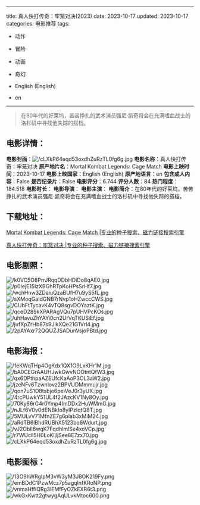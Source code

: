 
---
title: 真人快打传奇：牢笼对决(2023)
date: 2023-10-17
updated: 2023-10-17
categories: 电影推荐
tags:
- 动作
- 冒险
- 动画
- 奇幻

- English (English)
- en
---


> 在80年代的好莱坞，苦苦挣扎的武术演员强尼·凯奇将会在充满嗜血战士的洛杉矶中寻找他失踪的搭档。

## **电影详情**：

**电影封面**：<img src="https://image.tmdb.org/t/p/w200/cLXkP64eqd53oxdhZuRzTL0fg6g.jpg" alt="/cLXkP64eqd53oxdhZuRzTL0fg6g.jpg" title="/cLXkP64eqd53oxdhZuRzTL0fg6g.jpg">
**电影名称**：真人快打传奇：牢笼对决
**原产地片名**：Mortal Kombat Legends: Cage Match
**电影上映时间**：2023-10-17
**电影上映国家**：English (English)
**原产地语言**：en
**包含成人内容**：False
**是否纪录片**：False
**电影评分**：6.744
**评分人数**：84
**热门程度**：184.518
**电影时长**：
**电影导演**：
**电影主演**：
**电影简介**：在80年代的好莱坞，苦苦挣扎的武术演员强尼·凯奇将会在充满嗜血战士的洛杉矶中寻找他失踪的搭档。

## **下载地址**：
[Mortal Kombat Legends: Cage Match |专业的种子搜索、磁力链接搜索引擎](https://movie.amd794.com:2083/?search=Mortal%20Kombat%20Legends%3A%20Cage%20Match&ordering=&mode=match_phrase&page_size=10&page=1)

[真人快打传奇：牢笼对决 |专业的种子搜索、磁力链接搜索引擎](https://movie.amd794.com:2083/?search=%E7%9C%9F%E4%BA%BA%E5%BF%AB%E6%89%93%E4%BC%A0%E5%A5%87%EF%BC%9A%E7%89%A2%E7%AC%BC%E5%AF%B9%E5%86%B3&ordering=&mode=match_phrase&page_size=10&page=1)
 

## **电影剧照**：
<img src="https://image.tmdb.org/t/p/original/k0VC5O8PrrJRqqDDbHDiDo8qAE0.jpg" alt="/k0VC5O8PrrJRqqDDbHDiDo8qAE0.jpg" title="/k0VC5O8PrrJRqqDDbHDiDo8qAE0.jpg"><img src="https://image.tmdb.org/t/p/original/p0IejE15lzXBGhRTpKoHPsSrHf7.jpg" alt="/p0IejE15lzXBGhRTpKoHPsSrHf7.jpg" title="/p0IejE15lzXBGhRTpKoHPsSrHf7.jpg"><img src="https://image.tmdb.org/t/p/original/wchHnw3ZDaiuQzaBUfH7u9yS5fL.jpg" alt="/wchHnw3ZDaiuQzaBUfH7u9yS5fL.jpg" title="/wchHnw3ZDaiuQzaBUfH7u9yS5fL.jpg"><img src="https://image.tmdb.org/t/p/original/sXMoqGaIdGNB7rNvp1oHZwccCWS.jpg" alt="/sXMoqGaIdGNB7rNvp1oHZwccCWS.jpg" title="/sXMoqGaIdGNB7rNvp1oHZwccCWS.jpg"><img src="https://image.tmdb.org/t/p/original/CUbFtTycavK4vTQ8sgvDOYaztK.jpg" alt="/CUbFtTycavK4vTQ8sgvDOYaztK.jpg" title="/CUbFtTycavK4vTQ8sgvDOYaztK.jpg"><img src="https://image.tmdb.org/t/p/original/qceD289kXPARAgVQu7pUHVPcKOs.jpg" alt="/qceD289kXPARAgVQu7pUHVPcKOs.jpg" title="/qceD289kXPARAgVQu7pUHVPcKOs.jpg"><img src="https://image.tmdb.org/t/p/original/uhHavuZhYAYi0cn2UrVqTKUSiEf.jpg" alt="/uhHavuZhYAYi0cn2UrVqTKUSiEf.jpg" title="/uhHavuZhYAYi0cn2UrVqTKUSiEf.jpg"><img src="https://image.tmdb.org/t/p/original/jufXpZrHb87s9JlkXQe21G1Vrl4.jpg" alt="/jufXpZrHb87s9JlkXQe21G1Vrl4.jpg" title="/jufXpZrHb87s9JlkXQe21G1Vrl4.jpg"><img src="https://image.tmdb.org/t/p/original/2pAYAxr72QQUZJSADunVsjoPBtd.jpg" alt="/2pAYAxr72QQUZJSADunVsjoPBtd.jpg" title="/2pAYAxr72QQUZJSADunVsjoPBtd.jpg">

## **电影海报**：
<img src="https://image.tmdb.org/t/p/original/1eKWqTHp4OgKdx1QX1O9LxKHr1M.jpg" alt="/1eKWqTHp4OgKdx1QX1O9LxKHr1M.jpg" title="/1eKWqTHp4OgKdx1QX1O9LxKHr1M.jpg"><img src="https://image.tmdb.org/t/p/original/bA0CEGrAAUHJwkGwvNOOtntQfW3.jpg" alt="/bA0CEGrAAUHJwkGwvNOOtntQfW3.jpg" title="/bA0CEGrAAUHJwkGwvNOOtntQfW3.jpg"><img src="https://image.tmdb.org/t/p/original/qx6DPthpaAZEUfcKaAoP3OL3aW2.jpg" alt="/qx6DPthpaAZEUfcKaAoP3OL3aW2.jpg" title="/qx6DPthpaAZEUfcKaAoP3OL3aW2.jpg"><img src="https://image.tmdb.org/t/p/original/jzeNFv6Tzwnlovz2BPVUDMmmujr.jpg" alt="/jzeNFv6Tzwnlovz2BPVUDMmmujr.jpg" title="/jzeNFv6Tzwnlovz2BPVUDMmmujr.jpg"><img src="https://image.tmdb.org/t/p/original/qon7uS1O8tsbje6peiVeJ0r3yUX.jpg" alt="/qon7uS1O8tsbje6peiVeJ0r3yUX.jpg" title="/qon7uS1O8tsbje6peiVeJ0r3yUX.jpg"><img src="https://image.tmdb.org/t/p/original/4rcPUwkY51UL4f2JAzcKV1Ny8Oy.jpg" alt="/4rcPUwkY51UL4f2JAzcKV1Ny8Oy.jpg" title="/4rcPUwkY51UL4f2JAzcKV1Ny8Oy.jpg"><img src="https://image.tmdb.org/t/p/original/70Ky66rG4r0Ymp4ImDDx2HuWMmG.jpg" alt="/70Ky66rG4r0Ymp4ImDDx2HuWMmG.jpg" title="/70Ky66rG4r0Ymp4ImDDx2HuWMmG.jpg"><img src="https://image.tmdb.org/t/p/original/nJLf6V0v0dENBkIo8yIPzIqtQ8T.jpg" alt="/nJLf6V0v0dENBkIo8yIPzIqtQ8T.jpg" title="/nJLf6V0v0dENBkIo8yIPzIqtQ8T.jpg"><img src="https://image.tmdb.org/t/p/original/5MULvV71MfnZE7g6plab3xMiM24.jpg" alt="/5MULvV71MfnZE7g6plab3xMiM24.jpg" title="/5MULvV71MfnZE7g6plab3xMiM24.jpg"><img src="https://image.tmdb.org/t/p/original/aRdTB6lBhdRUBhX5123bo6Wdurt.jpg" alt="/aRdTB6lBhdRUBhX5123bo6Wdurt.jpg" title="/aRdTB6lBhdRUBhX5123bo6Wdurt.jpg"><img src="https://image.tmdb.org/t/p/original/vJ2OblI6wqK7FqdhlmISe4xoVCp.jpg" alt="/vJ2OblI6wqK7FqdhlmISe4xoVCp.jpg" title="/vJ2OblI6wqK7FqdhlmISe4xoVCp.jpg"><img src="https://image.tmdb.org/t/p/original/r7WUcll5H0LoKljljSee8E7zx70.jpg" alt="/r7WUcll5H0LoKljljSee8E7zx70.jpg" title="/r7WUcll5H0LoKljljSee8E7zx70.jpg"><img src="https://image.tmdb.org/t/p/original/cLXkP64eqd53oxdhZuRzTL0fg6g.jpg" alt="/cLXkP64eqd53oxdhZuRzTL0fg6g.jpg" title="/cLXkP64eqd53oxdhZuRzTL0fg6g.jpg">

## **电影图标**：
<img src="https://image.tmdb.org/t/p/original/13O9hWRgIpM3vW3yM3J8OK219Fy.png" alt="/13O9hWRgIpM3vW3yM3J8OK219Fy.png" title="/13O9hWRgIpM3vW3yM3J8OK219Fy.png"><img src="https://image.tmdb.org/t/p/original/emBDdC1PzwMcz7p5agqlnfKRoNP.png" alt="/emBDdC1PzwMcz7p5agqlnfKRoNP.png" title="/emBDdC1PzwMcz7p5agqlnfKRoNP.png"><img src="https://image.tmdb.org/t/p/original/vnmaHffiQRg3lEMfFyOZkEXR6t3.png" alt="/vnmaHffiQRg3lEMfFyOZkEXR6t3.png" title="/vnmaHffiQRg3lEMfFyOZkEXR6t3.png"><img src="https://image.tmdb.org/t/p/original/wkGxKwtt2gtwygAqULvkMtoc600.png" alt="/wkGxKwtt2gtwygAqULvkMtoc600.png" title="/wkGxKwtt2gtwygAqULvkMtoc600.png">
